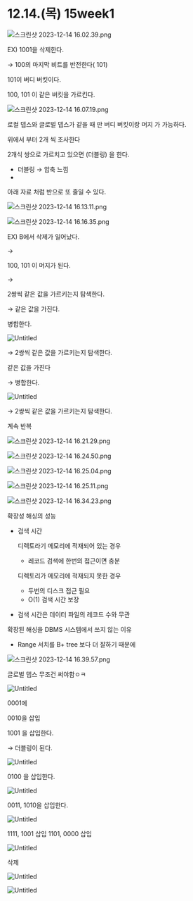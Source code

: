 # 12.14.(목) 15week1

![스크린샷 2023-12-14 16.02.39.png](12%2014%20(%E1%84%86%E1%85%A9%E1%86%A8)%2015week1%203a70fd4277c749a180461ffd42e6c97e/%25E1%2584%2589%25E1%2585%25B3%25E1%2584%258F%25E1%2585%25B3%25E1%2584%2585%25E1%2585%25B5%25E1%2586%25AB%25E1%2584%2589%25E1%2585%25A3%25E1%2586%25BA_2023-12-14_16.02.39.png)

EX) 1001을 삭제한다.

→ 100의 마지막 비트를 반전한다( 101)

101이 버디 버킷이다.

100, 101 이 같은 버킷을 가르킨다.

![스크린샷 2023-12-14 16.07.19.png](12%2014%20(%E1%84%86%E1%85%A9%E1%86%A8)%2015week1%203a70fd4277c749a180461ffd42e6c97e/%25E1%2584%2589%25E1%2585%25B3%25E1%2584%258F%25E1%2585%25B3%25E1%2584%2585%25E1%2585%25B5%25E1%2586%25AB%25E1%2584%2589%25E1%2585%25A3%25E1%2586%25BA_2023-12-14_16.07.19.png)

로컬 뎁스와 글로벌 뎁스가 같을 때 만 버디 버킷이랑 머지 가 가능하다.

위에서 부터 2개 씩 조사한다

2개식 쌍으로 가르치고 있으면 (더블링) 을 한다.

- 더블링 → 압축 느낌
- 

아래 자료 처럼 반으로 또 줄일 수 있다.

![스크린샷 2023-12-14 16.13.11.png](12%2014%20(%E1%84%86%E1%85%A9%E1%86%A8)%2015week1%203a70fd4277c749a180461ffd42e6c97e/%25E1%2584%2589%25E1%2585%25B3%25E1%2584%258F%25E1%2585%25B3%25E1%2584%2585%25E1%2585%25B5%25E1%2586%25AB%25E1%2584%2589%25E1%2585%25A3%25E1%2586%25BA_2023-12-14_16.13.11.png)

![스크린샷 2023-12-14 16.16.35.png](12%2014%20(%E1%84%86%E1%85%A9%E1%86%A8)%2015week1%203a70fd4277c749a180461ffd42e6c97e/%25E1%2584%2589%25E1%2585%25B3%25E1%2584%258F%25E1%2585%25B3%25E1%2584%2585%25E1%2585%25B5%25E1%2586%25AB%25E1%2584%2589%25E1%2585%25A3%25E1%2586%25BA_2023-12-14_16.16.35.png)

EX) B에서 삭제가 일어났다.

→

100, 101 이 머지가 된다.

→

2쌍씩 같은 값을 가르키는지 탐색한다.

→ 같은 값을 가진다.

병합한다.

![Untitled](12%2014%20(%E1%84%86%E1%85%A9%E1%86%A8)%2015week1%203a70fd4277c749a180461ffd42e6c97e/Untitled.jpeg)

→ 2쌍씩 같은 값을 가르키는지 탐색한다.

같은 값을 가진다

→ 병합한다.

![Untitled](12%2014%20(%E1%84%86%E1%85%A9%E1%86%A8)%2015week1%203a70fd4277c749a180461ffd42e6c97e/Untitled%201.jpeg)

→ 2쌍씩 같은 값을 가르키는지 탐색한다.

계속 반복

![스크린샷 2023-12-14 16.21.29.png](12%2014%20(%E1%84%86%E1%85%A9%E1%86%A8)%2015week1%203a70fd4277c749a180461ffd42e6c97e/%25E1%2584%2589%25E1%2585%25B3%25E1%2584%258F%25E1%2585%25B3%25E1%2584%2585%25E1%2585%25B5%25E1%2586%25AB%25E1%2584%2589%25E1%2585%25A3%25E1%2586%25BA_2023-12-14_16.21.29.png)

![스크린샷 2023-12-14 16.24.50.png](12%2014%20(%E1%84%86%E1%85%A9%E1%86%A8)%2015week1%203a70fd4277c749a180461ffd42e6c97e/%25E1%2584%2589%25E1%2585%25B3%25E1%2584%258F%25E1%2585%25B3%25E1%2584%2585%25E1%2585%25B5%25E1%2586%25AB%25E1%2584%2589%25E1%2585%25A3%25E1%2586%25BA_2023-12-14_16.24.50.png)

![스크린샷 2023-12-14 16.25.04.png](12%2014%20(%E1%84%86%E1%85%A9%E1%86%A8)%2015week1%203a70fd4277c749a180461ffd42e6c97e/%25E1%2584%2589%25E1%2585%25B3%25E1%2584%258F%25E1%2585%25B3%25E1%2584%2585%25E1%2585%25B5%25E1%2586%25AB%25E1%2584%2589%25E1%2585%25A3%25E1%2586%25BA_2023-12-14_16.25.04.png)

![스크린샷 2023-12-14 16.25.11.png](12%2014%20(%E1%84%86%E1%85%A9%E1%86%A8)%2015week1%203a70fd4277c749a180461ffd42e6c97e/%25E1%2584%2589%25E1%2585%25B3%25E1%2584%258F%25E1%2585%25B3%25E1%2584%2585%25E1%2585%25B5%25E1%2586%25AB%25E1%2584%2589%25E1%2585%25A3%25E1%2586%25BA_2023-12-14_16.25.11.png)

![스크린샷 2023-12-14 16.34.23.png](12%2014%20(%E1%84%86%E1%85%A9%E1%86%A8)%2015week1%203a70fd4277c749a180461ffd42e6c97e/%25E1%2584%2589%25E1%2585%25B3%25E1%2584%258F%25E1%2585%25B3%25E1%2584%2585%25E1%2585%25B5%25E1%2586%25AB%25E1%2584%2589%25E1%2585%25A3%25E1%2586%25BA_2023-12-14_16.34.23.png)

확장성 해싱의 성능

- 검색 시간
    
    디렉토라기 메모리에 적재되어 있는 경우
    
    - 레코드 검색에 한번의 접근이면 충분
    
    디렉토리가 메모리에 적재되지 못한 경우
    
    - 두번의 디스크 접근 필요
    - O(1) 검색 시간 보장
- 검색 시간은 데이터 파일의 레코드 수와 무관

확장된 해싱을 DBMS  시스템에서 쓰지 않는 이유

- Range 서치를  B+ tree 보다  더 잘하기 때문에

![스크린샷 2023-12-14 16.39.57.png](12%2014%20(%E1%84%86%E1%85%A9%E1%86%A8)%2015week1%203a70fd4277c749a180461ffd42e6c97e/%25E1%2584%2589%25E1%2585%25B3%25E1%2584%258F%25E1%2585%25B3%25E1%2584%2585%25E1%2585%25B5%25E1%2586%25AB%25E1%2584%2589%25E1%2585%25A3%25E1%2586%25BA_2023-12-14_16.39.57.png)

글로벌 뎁스 무조건 써야함ㅇㅋ

![Untitled](12%2014%20(%E1%84%86%E1%85%A9%E1%86%A8)%2015week1%203a70fd4277c749a180461ffd42e6c97e/Untitled%202.jpeg)

0001에 

0010을 삽입

1001 을 삽입한다.

→ 더블링이 된다.

![Untitled](12%2014%20(%E1%84%86%E1%85%A9%E1%86%A8)%2015week1%203a70fd4277c749a180461ffd42e6c97e/Untitled%203.jpeg)

0100 을 삽입한다.

![Untitled](12%2014%20(%E1%84%86%E1%85%A9%E1%86%A8)%2015week1%203a70fd4277c749a180461ffd42e6c97e/Untitled%204.jpeg)

0011, 1010을 삽입한다.

![Untitled](12%2014%20(%E1%84%86%E1%85%A9%E1%86%A8)%2015week1%203a70fd4277c749a180461ffd42e6c97e/Untitled%205.jpeg)

1111, 1001 삽입                 1101, 0000 삽입

![Untitled](12%2014%20(%E1%84%86%E1%85%A9%E1%86%A8)%2015week1%203a70fd4277c749a180461ffd42e6c97e/Untitled%206.jpeg)

삭제

![Untitled](12%2014%20(%E1%84%86%E1%85%A9%E1%86%A8)%2015week1%203a70fd4277c749a180461ffd42e6c97e/Untitled%207.jpeg)

![Untitled](12%2014%20(%E1%84%86%E1%85%A9%E1%86%A8)%2015week1%203a70fd4277c749a180461ffd42e6c97e/Untitled%208.jpeg)